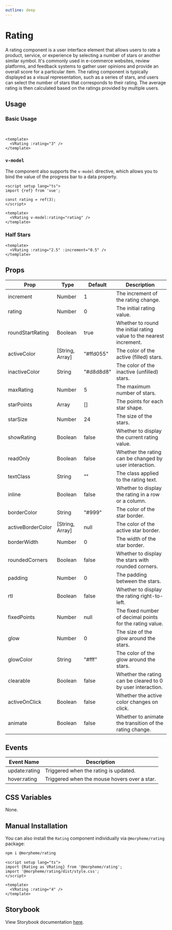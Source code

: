 ```yaml
---
outline: deep
---
```


# Rating

A rating component is a user interface element that allows users to rate a product, service, or experience by selecting a number of stars or another similar symbol. It's commonly used in e-commerce websites, review platforms, and feedback systems to gather user opinions and provide an overall score for a particular item. The rating component is typically displayed as a visual representation, such as a series of stars, and users can select the number of stars that corresponds to their rating. The average rating is then calculated based on the ratings provided by multiple users.

## Usage

### Basic Usage

<br>

<LivePreview src="components-rating--default" >

```vue
<template>
  <VRating :rating="3" />
</template>
```

</LivePreview>

### `v-model`

The component also supports the `v-model` directive, which allows you to bind the value of the progress bar to a data property.

<LivePreview src="components-rating--default-value" >

```vue
<script setup lang="ts">
import {ref} from 'vue';

const rating = ref(3);
</script>

<template>
  <VRating v-model:rating="rating" />
</template>
```

</LivePreview>

### Half Stars

<LivePreview src="components-rating--half-stars" >

```vue
<template>
  <VRating :rating="2.5" :increment="0.5" />
</template>
```

</LivePreview>

## Props

| Prop              | Type            | Default   | Description                                                         |
| ----------------- | --------------- | --------- | ------------------------------------------------------------------- |
| increment         | Number          | 1         | The increment of the rating change.                                 |
| rating            | Number          | 0         | The initial rating value.                                           |
| roundStartRating  | Boolean         | true      | Whether to round the initial rating value to the nearest increment. |
| activeColor       | [String, Array] | "#ffd055" | The color of the active (filled) stars.                             |
| inactiveColor     | String          | "#d8d8d8" | The color of the inactive (unfilled) stars.                         |
| maxRating         | Number          | 5         | The maximum number of stars.                                        |
| starPoints        | Array           | []        | The points for each star shape.                                     |
| starSize          | Number          | 24        | The size of the stars.                                              |
| showRating        | Boolean         | false     | Whether to display the current rating value.                        |
| readOnly          | Boolean         | false     | Whether the rating can be changed by user interaction.              |
| textClass         | String          | ""        | The class applied to the rating text.                               |
| inline            | Boolean         | false     | Whether to display the rating in a row or a column.                 |
| borderColor       | String          | "#999"    | The color of the star border.                                       |
| activeBorderColor | [String, Array] | null      | The color of the active star border.                                |
| borderWidth       | Number          | 0         | The width of the star border.                                       |
| roundedCorners    | Boolean         | false     | Whether to display the stars with rounded corners.                  |
| padding           | Number          | 0         | The padding between the stars.                                      |
| rtl               | Boolean         | false     | Whether to display the rating right-to-left.                        |
| fixedPoints       | Number          | null      | The fixed number of decimal points for the rating value.            |
| glow              | Number          | 0         | The size of the glow around the stars.                              |
| glowColor         | String          | "#fff"    | The color of the glow around the stars.                             |
| clearable         | Boolean         | false     | Whether the rating can be cleared to 0 by user interaction.         |
| activeOnClick     | Boolean         | false     | Whether the active color changes on click.                          |
| animate           | Boolean         | false     | Whether to animate the transition of the rating change.             |

## Events

| Event Name    | Description                                  |
| ------------- | -------------------------------------------- |
| update:rating | Triggered when the rating is updated.        |
| hover:rating  | Triggered when the mouse hovers over a star. |

## CSS Variables

None.

## Manual Installation

You can also install the `Rating` component individually via `@morpheme/rating` package:

```bash
npm i @morpheme/rating
```

```vue
<script setup lang="ts">
import {Rating as VRating} from '@morpheme/rating';
import '@morpheme/rating/dist/style.css';
</script>

<template>
  <VRating :rating="4" />
</template>
```

## Storybook

View Storybook documentation [here](https://gits-ui.web.app/?path=/story/components-rating--variants).
